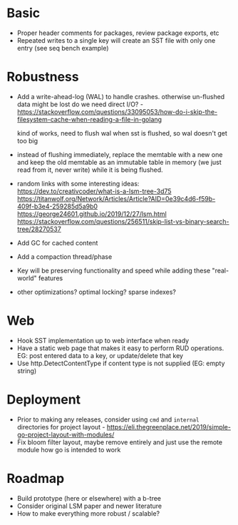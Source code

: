 # Basic
- Proper header comments for packages, review package exports, etc
- Repeated writes to a single key will create an SST file with only one entry (see seq bench example)

# Robustness
- Add a write-ahead-log (WAL) to handle crashes. otherwise un-flushed data might be lost
  do we need direct I/O? - https://stackoverflow.com/questions/33095053/how-do-i-skip-the-filesystem-cache-when-reading-a-file-in-golang

    kind of works, need to flush wal when sst is flushed, so wal doesn't get too big

- instead of flushing immediately, replace the memtable with a new one and keep the old memtable as an immutable table in memory (we just read from it, never write) while it is being flushed.
- random links with some interesting ideas:
  https://dev.to/creativcoder/what-is-a-lsm-tree-3d75
  https://titanwolf.org/Network/Articles/Article?AID=0e39c4d6-f59b-409f-b3e4-259285d5a9b0
  https://george24601.github.io/2019/12/27/lsm.html
  https://stackoverflow.com/questions/256511/skip-list-vs-binary-search-tree/28270537

- Add GC for cached content
- Add a compaction thread/phase
- Key will be preserving functionality and speed while adding these "real-world" features
- other optimizations? optimal locking? sparse indexes?

# Web 
- Hook SST implementation up to web interface when ready
- Have a static web page that makes it easy to perform RUD operations. EG: post entered data to a key, or update/delete that key
- Use http.DetectContentType if content type is not supplied (EG: empty string)

# Deployment
- Prior to making any releases, consider using `cmd` and `internal` directories for project layout - https://eli.thegreenplace.net/2019/simple-go-project-layout-with-modules/
- Fix bloom filter layout, maybe remove entirely and just use the remote module how go is intended to work

# Roadmap
- Build prototype (here or elsewhere) with a b-tree
- Consider original LSM paper and newer literature
- How to make everything more robust / scalable?
